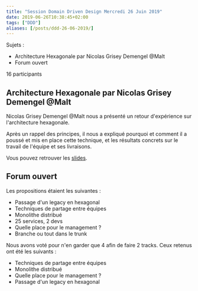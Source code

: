 ```yaml
---
title: "Session Domain Driven Design Mercredi 26 Juin 2019"
date: 2019-06-26T10:38:45+02:00
tags: ["DDD"]
aliases: [/posts/ddd-26-06-2019/]
---
```


Sujets :

- Architecture Hexagonale par Nicolas Grisey Demengel @Malt
- Forum ouvert

16 participants

## Architecture Hexagonale par Nicolas Grisey Demengel @Malt

Nicolas Grisey Demengel @Malt nous a présenté un retour d'expérience sur l'architecture hexagonale.

Après un rappel des principes, il nous a expliqué pourquoi et comment il a poussé et mis en place cette technique, et les résultats concrets sur le travail de l'équipe et ses livraisons.

Vous pouvez retrouver les [slides](https://www.slideshare.net/ndemengel/architcture-hexagonale-ddd-lyon-26-juin-2019).

## Forum ouvert

Les propositions étaient les suivantes :

- Passage d'un legacy en hexagonal
- Techniques de partage entre équipes
- Monolithe distribué
- 25 services, 2 devs
- Quelle place pour le management ?
- Branche ou tout dans le trunk

Nous avons voté pour n'en garder que 4 afin de faire 2 tracks. Ceux retenus ont été les suivants :

- Techniques de partage entre équipes
- Monolithe distribué
- Quelle place pour le management ?
- Passage d'un legacy en hexagonal
